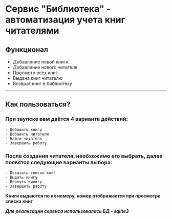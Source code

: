 # Сервис "Библиотека" - автоматизация учета книг читателями

## Функционал 
* Добавление новой книги
* Добавление нового читателя
* Просмотр всех книг
* Выдача книг читателю
* Возврат книг в библиотеку
---

## Как пользоваться?

### При заупске вам даётся 4 варианта действий:
```
- Добавить книгу
- Добавить читателя
- Найти читателя
- Завершить работу
```
### После создания читателя, необхожимо его выбрать, далее появятся следующие варианты выбора:
```
- Показать список книг
- Выдать книгу
- Вернуть кинигу
- Завершить работу
```
__Книги выдаются по их номеру, номер отображается при просмотре списка книг__

___Для реализации сервиса использовалась БД - sqlite3___